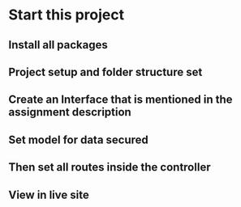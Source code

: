 # Start this project 
## Install all packages 
## Project setup and folder structure set
## Create an Interface that is mentioned in the assignment description
## Set model for data secured 
## Then set all routes inside the controller 

## View in live site
